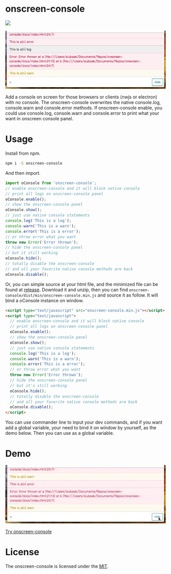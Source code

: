 # onscreen-console

[![](https://img.shields.io/npm/v/onscreen-console.svg?style=flat-square)](https://www.npmjs.com/package/onscreen-console)

![](https://raw.githubusercontent.com/Siubaak/onscreen-console/master/assets/snapshot.png)

Add a console on screen for those browsers or clients (nwjs or electron) with no console. The onscreen-console overwrites the native console.log, console.warn and console.error methods. If onscreen-console enable, you could use console.log, console.warn and console.error to print what your want in onscreen console panel.

# Usage

Install from npm.

```bash
npm i -S onscreen-console
```

And then import.

```js
import oConsole from 'onscreen-console';
// enable onscreen-console and it will block native console
// print all logs on onscreen-console panel
oConsole.enable();
// show the onscreen-console panel
oConsole.show();
// just use native console statements
console.log('This is a log');
console.warn('This is a warn');
console.error('This is a error');
// or throw error what you want
throw new Error('Error thrown');
// hide the onscreen-console panel
// but it still working
oConsole.hide();
// totally disable the onscreen-console
// and all your favorite native console methods are back
oConsole.disable();
```

Or, you can simple source at your html file, and the minimized file can be found at [release](https://github.com/Siubaak/onscreen-console/releases). Download it and unzip, then you can find `onscreen-console/dist/min/onscreen-console.min.js` and source it as follow. It will bind a oConsole instance on window.

```html
<script type="text/javascript" src="onscreen-console.min.js"></script>
<script type="text/javascript">
  // enable onscreen-console and it will block native console
  // print all logs on onscreen-console panel
  oConsole.enable();
  // show the onscreen-console panel
  oConsole.show();
  // just use native console statements
  console.log('This is a log');
  console.warn('This is a warn');
  console.error('This is a error');
  // or throw error what you want
  throw new Error('Error thrown');
  // hide the onscreen-console panel
  // but it's still working
  oConsole.hide();
  // totally disable the onscreen-console
  // and all your favorite native console methods are back
  oConsole.disable();
</script>
```

You can use commander line to input your dev commands, and if you want add a global variable, your need to bind it on window by yourself, as the demo below. Then you can use as a global variable.

# Demo

![](https://raw.githubusercontent.com/Siubaak/onscreen-console/master/assets/demo.gif)

[Try onscreen-console](https://siubaak.github.io/onscreen-console)

# License

The onscreen-console is licensed under the [MIT](https://github.com/Siubaak/onscreen-console/blob/master/LICENSE).